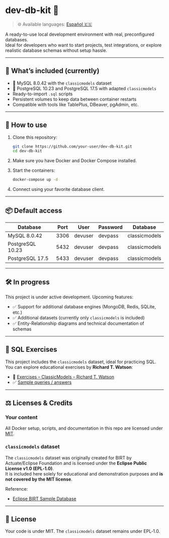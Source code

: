 # dev-db-kit 🧰

> 🌐 Available languages: [Español 🇪🇸](./README.es.md)

A ready-to-use local development environment with real, preconfigured databases.  
Ideal for developers who want to start projects, test integrations, or explore realistic database schemas without setup hassle.

---

## 🚀 What’s included (currently)

- 🐬 MySQL 8.0.42 with the `classicmodels` dataset
- 🐘 PostgreSQL 10.23 and PostgreSQL 17.5 with adapted `classicmodels`
- Ready-to-import `.sql` scripts
- Persistent volumes to keep data between container restarts
- Compatible with tools like TablePlus, DBeaver, pgAdmin, etc.

---

## 🔧 How to use

1. Clone this repository:

   ```bash
   git clone https://github.com/your-user/dev-db-kit.git
   cd dev-db-kit
   ```

2. Make sure you have Docker and Docker Compose installed.

3. Start the containers:

   ```bash
   docker-compose up -d
   ```

4. Connect using your favorite database client.

---

## 📦 Default access

| Database            | Port | User     | Password | Database       |
|---------------------|------|----------|----------|----------------|
| MySQL 8.0.42        | 3306 | devuser  | devpass  | classicmodels  |
| PostgreSQL 10.23    | 5432 | devuser  | devpass  | classicmodels  |
| PostgreSQL 17.5     | 5433 | devuser  | devpass  | classicmodels  |

---

## 🛠️ In progress

This project is under active development. Upcoming features:

- ✅ Support for additional database engines (MongoDB, Redis, SQLite, etc.)
- ✅ Additional datasets (currently only `classicmodels` is included)
- ✅ Entity-Relationship diagrams and technical documentation of schemas

---

## 📘 SQL Exercises

This project includes the `classicmodels` dataset, ideal for practicing SQL.  
You can explore educational exercises by **Richard T. Watson**:

- 📝 [Exercises – ClassicModels – Richard T. Watson](https://www.richardtwatson.com/open/Reader/ClassicModels.html)
- ✅ [Sample queries / answers](https://www.richardtwatson.com/open/private/ClassicModels.html)

---

## ⚖️ Licenses & Credits

### Your content

All Docker setup, scripts, and documentation in this repo are licensed under [MIT](./LICENSE).

### `classicmodels` dataset

The `classicmodels` dataset was originally created for BIRT by Actuate/Eclipse Foundation and is licensed under the **Eclipse Public License v1.0 (EPL‑1.0)**.  
It is included here solely for educational and demonstration purposes and **is not covered by the MIT license**.

Reference:  
- [Eclipse BIRT Sample Database](https://eclipse-birt.github.io/birt-website/docs/template-sample-database/)

---

## 📄 License

Your code is under MIT. The `classicmodels` dataset remains under EPL‑1.0.
